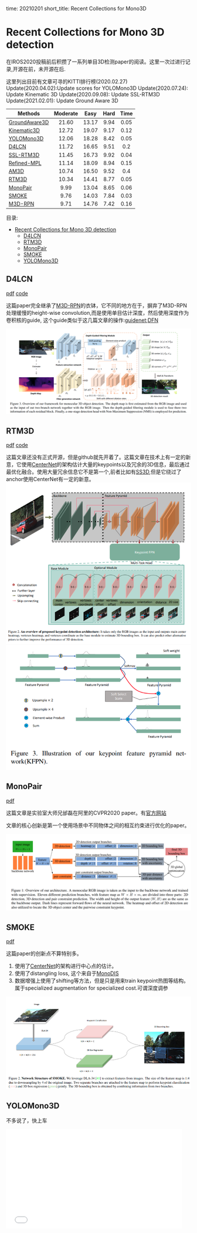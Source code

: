 time: 20210201
short_title: Recent Collections for Mono3D

# Recent Collections for Mono 3D detection

在IROS2020投稿前后积攒了一系列单目3D检测paper的阅读。这里一次过进行记录,开源在前，未开源在后.

这里列出目前有文章可寻的KITTI排行榜(2020.02.27)
Update(2020.04.02):Update scores for YOLOMono3D
Update(2020.07.24): Update Kinematic 3D
Update(2020.09.08): Update SSL-RTM3D
Update(2021.02.01): Update Ground Aware 3D

|   Methods  | Moderate |  Easy | Hard | Time |
|----------|:--------:|:------:|:------:|:------:|
| [GroundAware3D]|  21.60  | 13.17  | 9.94  | 0.05|
| [Kinematic3D]| 12.72   | 19.07 | 9.17 | 0.12 |
| [YOLOMono3D] | 12.06   | 18.28 | 8.42 | 0.05 |
| [D4LCN]      | 11.72   | 16.65 | 9.51 | 0.2  |
| [SSL-RTM3D]  | 11.45   | 16.73 | 9.92 | 0.04 |
| [Refined-MPL]| 11.14   | 18.09 | 8.94 | 0.15 |
| [AM3D]       | 10.74   | 16.50 | 9.52 | 0.4  |
| [RTM3D]      | 10.34   | 14.41 | 8.77 | 0.05 |
| [MonoPair]   | 9.99    | 13.04 | 8.65 | 0.06 |
| [SMOKE]      | 9.76    | 14.03 | 7.84 | 0.03 |
| [M3D-RPN]    | 9.71    | 14.76 | 7.42 | 0.16 |

目录:

- [Recent Collections for Mono 3D detection](#recent-collections-for-mono-3d-detection)
  - [D4LCN](#d4lcn)
  - [RTM3D](#rtm3d)
  - [MonoPair](#monopair)
  - [SMOKE](#smoke)
  - [YOLOMono3D](#yolomono3d)

## D4LCN
[pdf](https://arxiv.org/pdf/1912.04799.pdf)  [code](https://github.com/dingmyu/D4LCN)


这篇paper完全继承了[M3D-RPN]的衣钵，它不同的地方在于，摒弃了M3D-RPN处理缓慢的height-wise convolution,而是使用单目估计深度，然后使用深度作为卷积核的guide, 这个guide类似于这几篇文章的操作:[guidenet](../other_categories/depth_completion/guideNet.md);[DFN](../Building_Blocks/DynanicFilteringNetwork.md)

![image](res/D4LCN.png)

## RTM3D
[pdf](https://arxiv.org/pdf/2001.03343.pdf) [code](https://github.com/Banconxuan/RTM3D)

这篇文章还没有正式开源，但是github就先开着了。这篇文章在技术上有一定的新意，它使用[CenterNet]的架构估计大量的keypoints以及冗余的3D信息，最后通过最优化融合。使用大量冗余信息它不是第一个,前者比如有[SS3D](Monocular_3D_Object_Detection_and_Box_Fitting_Trained_End-to-End_Using_Intersection-over-Union_Loss.md),但是它绕过了anchor使用CenterNet有一定的新意。
![image](res/RTM3D_0.png)
![image](res/RTM3D_2.png)


## MonoPair

[pdf](https://arxiv.org/pdf/2003.00504.pdf)

这篇文章是实验室大师兄邰磊在阿里的CVPR2020 paper。有[官方网站](https://sites.google.com/view/chen3dmonopair)

文章的核心创新是第一个使用场景中不同物体之间的相互约束进行优化的paper。

![image](res/MonoPair.png)


## SMOKE

[pdf](https://arxiv.org/pdf/2002.10111v1.pdf)

这篇paper的创新点不算特别多。
1. 使用了[CenterNet]的架构进行中心点的估计。
2. 使用了distangling loss, 这个来自于[MonoDIS]
3. 数据增强上使用了shifting等方法，但是只是用来train keypoint热图等结构。属于specialized augmentation for specialized cost.可谓深度调参

![image](res/SMOKE.png)

## YOLOMono3D

不多说了，快上车

<iframe src="//player.bilibili.com/player.html?aid=91364947&cid=156014191&page=1" scrolling="no" frameborder="no" framespacing="0" allowfullscreen="true" height=270 width=480> </iframe>

[GroundAware3D]:GroundAwareConvultion.md
[Kinematic3D]:Kinematic_video3d.md
[SSL-RTM3D]:SSL_RTM3D.md
[M3D-RPN]:M3D-RPN_Monocular_3D_Region_Proposal_Network_for_Object_Detection.md
[D4LCN]:#d4lc
[Refined-MPL]:./RefinedMPL.md
[AM3D]:AM3D.md
[RTM3D]:#rtm3d
[MonoPair]:#monopair
[SMOKE]:#smoke
[YOLOMono3D]:#yolomono3d
[CenterNet]:../other_categories/object_detection_2D/Object_as_points.md#object-as-point
[MonoDIS]:Disentangling_Monocular_3D_Object_Detection.md